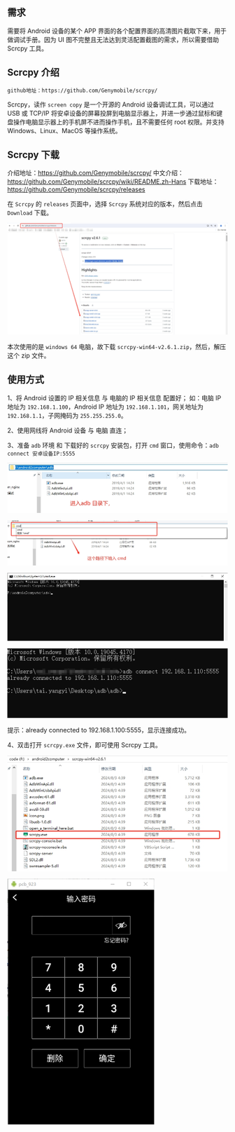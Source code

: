 ## 需求

需要将 Android 设备的某个 APP 界面的各个配置界面的高清图片截取下来，用于做调试手册。因为 UI 图不完整且无法达到灵活配置截图的需求，所以需要借助 Scrcpy 工具。

## Scrcpy 介绍

```
github地址：https://github.com/Genymobile/scrcpy/
```

Scrcpy，读作 `screen copy` 是一个开源的 Android 设备调试工具，可以通过 USB 或 TCP/IP 将安卓设备的屏幕投屏到电脑显示器上，并进一步通过鼠标和键盘操作电脑显示器上的手机屏不进而操作手机，且不需要任何 root 权限。并支持 Windows、Linux、MacOS 等操作系统。

## Scrcpy 下载

介绍地址：https://github.com/Genymobile/scrcpy/
中文介绍：https://github.com/Genymobile/scrcpy/wiki/README.zh-Hans
下载地址：https://github.com/Genymobile/scrcpy/releases

在 `Scrcpy` 的 `releases` 页面中，选择 `Scrcpy` 系统对应的版本，然后点击 `Download` 下载。

![scrcpy-01.png](../images/other/scrcpy-01.png)

本次使用的是 `windows 64` 电脑，故下载 `scrcpy-win64-v2.6.1.zip`，然后，解压这个 zip 文件。

## 使用方式

1、将 Android 设置的 IP 相关信息 与 电脑的 IP 相关信息 配置好；
如：电脑 IP 地址为 `192.168.1.100`，Android IP 地址为 `192.168.1.101`，网关地址为 `192.168.1.1`，子网掩码为 `255.255.255.0`。

2、使用网线将 Android 设备 与 电脑 直连；

3、准备 `adb` 环境 和 下载好的 `scrcpy` 安装包，打开 `cmd` 窗口，使用命令：`adb connect 安卓设备IP:5555`

![scrcpy-02.png](../images/other/scrcpy-02.png)

![scrcpy-03.png](../images/other/scrcpy-03.png)

![scrcpy-04.png](../images/other/scrcpy-04.png)

![scrcpy-05.png](../images/other/scrcpy-05.png)

提示：already connected to 192.168.1.100:5555，显示连接成功。

4、双击打开 `scrcpy.exe` 文件，即可使用 Scrcpy 工具。

![scrcpy-06.png](../images/other/scrcpy-06.png)

![scrcpy-07.png](../images/other/scrcpy-07.png)



